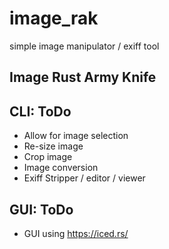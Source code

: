 # image_rak
simple image manipulator / exiff tool

## Image Rust Army Knife

## CLI: ToDo
- Allow for image selection
- Re-size image
- Crop image
- Image conversion
- Exiff Stripper / editor / viewer
  
## GUI: ToDo
- GUI using https://iced.rs/
